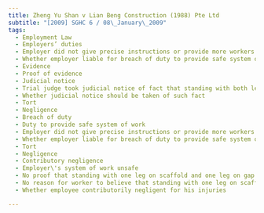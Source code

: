 ```yaml
---
title: Zheng Yu Shan v Lian Beng Construction (1988) Pte Ltd 
subtitle: "[2009] SGHC 6 / 08\_January\_2009"
tags:
  - Employment Law
  - Employers’ duties
  - Employer did not give precise instructions or provide more workers to carry out physically demanding work
  - Whether employer liable for breach of duty to provide safe system of work
  - Evidence
  - Proof of evidence
  - Judicial notice
  - Trial judge took judicial notice of fact that standing with both legs on scaffold less likely to cause injury compared to standing with one leg on scaffold and one leg on gap in wall
  - Whether judicial notice should be taken of such fact
  - Tort
  - Negligence
  - Breach of duty
  - Duty to provide safe system of work
  - Employer did not give precise instructions or provide more workers to carry out physically demanding work
  - Whether employer liable for breach of duty to provide safe system of work
  - Tort
  - Negligence
  - Contributory negligence
  - Employer\'s system of work unsafe
  - No proof that standing with one leg on scaffold and one leg on gap in wall more likely to cause back injury than standing with both legs on scaffold
  - No reason for worker to believe that standing with one leg on scaffold and one leg on gap in wall more likely to result in back injury
  - Whether employee contributorily negligent for his injuries

---
```


